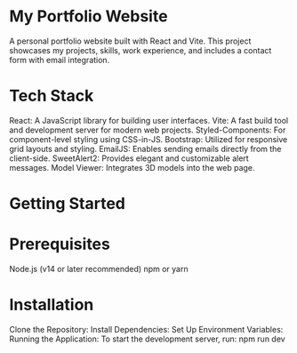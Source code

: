 # My Portfolio Website
A personal portfolio website built with React and Vite. This project showcases my projects, skills, work experience, and includes a contact form with email integration.

# Tech Stack
React: A JavaScript library for building user interfaces.
Vite: A fast build tool and development server for modern web projects.
Styled-Components: For component-level styling using CSS-in-JS.
Bootstrap: Utilized for responsive grid layouts and styling.
EmailJS: Enables sending emails directly from the client-side.
SweetAlert2: Provides elegant and customizable alert messages.
Model Viewer: Integrates 3D models into the web page.

# Getting Started
# Prerequisites
Node.js (v14 or later recommended)
npm or yarn

# Installation
Clone the Repository:
Install Dependencies:
Set Up Environment Variables:
Running the Application:
To start the development server, run:
npm run dev

